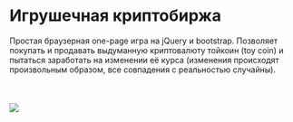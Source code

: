 # Игрушечная криптобиржа
Простая браузерная one-page игра на jQuery и bootstrap. Позволяет покупать и продавать выдуманную криптовалюту тойкоин (toy coin) и пытаться заработать на изменении её курса (изменения происходят произвольным образом, все совпадения с реальностью случайны).
<br><br><br><br>
<img src="https://raw.githubusercontent.com/prickly-u/toy_cryptoexchange/master/screen.png">

